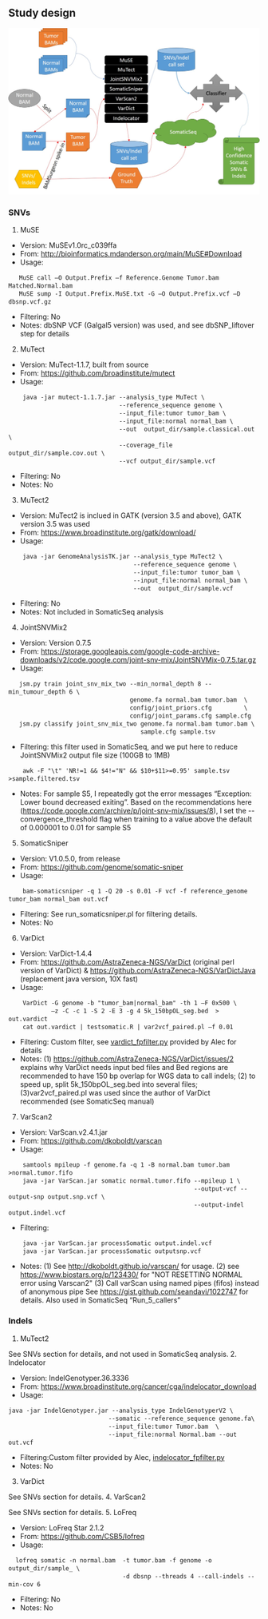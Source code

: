 
## Study design
![alt text](https://github.com/hongenxu/MDV_proj/blob/master/others/snv_indel_pipeline.jpg "SNV Indel pipeline")
### SNVs
1. MuSE
  * Version:   MuSEv1.0rc_c039ffa
  * From:      http://bioinformatics.mdanderson.org/main/MuSE#Download
  * Usage:
  ```
     MuSE call –O Output.Prefix –f Reference.Genome Tumor.bam Matched.Normal.bam 
     MuSE sump -I Output.Prefix.MuSE.txt -G –O Output.Prefix.vcf –D dbsnp.vcf.gz
 ```
  * Filtering: No
  * Notes:     dbSNP VCF (Galgal5 version) was used, and see dbSNP_liftover step for details    
2. MuTect
  * Version:   MuTect-1.1.7, built from source
  * From:      https://github.com/broadinstitute/mutect
  * Usage: 
 ```
     java -jar mutect-1.1.7.jar --analysis_type MuTect \
                                --reference_sequence genome \
                                --input_file:tumor tumor_bam \
                                --input_file:normal normal_bam \
                                --out  output_dir/sample.classical.out \
                                --coverage_file output_dir/sample.cov.out \
                                --vcf output_dir/sample.vcf
 ```
  * Filtering: No
  * Notes:     No
3. MuTect2
  * Version:   MuTect2 is inclued in GATK (version 3.5 and above), GATK version 3.5 was used
  * From:      https://www.broadinstitute.org/gatk/download/
  * Usage: 
 ```
     java -jar GenomeAnalysisTK.jar --analysis_type MuTect2 \
                                    --reference_sequence genome \
                                    --input_file:tumor tumor_bam \
                                    --input_file:normal normal_bam \
                                    --out  output_dir/sample.vcf
 ```
  * Filtering: No
  * Notes:     Not included in SomaticSeq analysis
4. JointSNVMix2
  * Version:   Version 0.7.5
  * From:      https://storage.googleapis.com/google-code-archive-downloads/v2/code.google.com/joint-snv-mix/JointSNVMix-0.7.5.tar.gz
  * Usage: 
 ```
    jsm.py train joint_snv_mix_two --min_normal_depth 8 --min_tumour_depth 6 \
                                   genome.fa normal.bam tumor.bam  \
                                   config/joint_priors.cfg         \
                                   config/joint_params.cfg sample.cfg
    jsm.py classify joint_snv_mix_two genome.fa normal.bam tumor.bam \
                                      sample.cfg sample.tsv
 ```
  * Filtering: this filter used in SomaticSeq, and we put here to reduce JointSNVMix2 output file size (100GB to 1MB)
 ```
     awk -F "\t" 'NR!=1 && $4!="N" && $10+$11>=0.95' sample.tsv >sample.filtered.tsv
 ```
  * Notes:     For sample S5, I repeatedly got the error messages “Exception: Lower bound decreased exiting”. Based on the recommendations here (https://code.google.com/archive/p/joint-snv-mix/issues/8), I set the --convergence_threshold flag when training to a value above the default of 0.000001 to 0.01 for sample S5
5. SomaticSniper
  * Version:   V1.0.5.0, from release
  * From:      https://github.com/genome/somatic-sniper
  * Usage:
 ```
     bam-somaticsniper -q 1 -Q 20 -s 0.01 -F vcf -f reference_genome tumor_bam normal_bam out.vcf
 ```
  * Filtering: See run_somaticsniper.pl for filtering details.
  * Notes:     No
6. VarDict
  * Version:   VarDict-1.4.4
  * From:      https://github.com/AstraZeneca-NGS/VarDict (original perl version of VarDict) & https://github.com/AstraZeneca-NGS/VarDictJava (replacement java version, 10X fast)
  * Usage:
 ```
     VarDict -G genome -b "tumor_bam|normal_bam" -th 1 –F 0x500 \
             –z -C -c 1 -S 2 -E 3 -g 4 5k_150bpOL_seg.bed  > out.vardict
     cat out.vardict | testsomatic.R | var2vcf_paired.pl –f 0.01
 ```
  * Filtering: Custom filter, see [vardict_fpfilter.py](https://github.com/hongenxu/MDV_proj/blob/master/somatic_snv_indel/vardict_fpfilter.py) provided by Alec for details
  * Notes:     (1) https://github.com/AstraZeneca-NGS/VarDict/issues/2 explains why VarDict needs input bed files and Bed regions are recommended to have 150 bp overlap for WGS data to call indels; (2) to speed up, split 5k_150bpOL_seg.bed into several files; (3)var2vcf_paired.pl was used since the author of VarDict recommended (see SomaticSeq manual)
7. VarScan2
  * Version:   VarScan.v2.4.1.jar
  * From:      https://github.com/dkoboldt/varscan
  * Usage: 
 ```
     samtools mpileup -f genome.fa -q 1 -B normal.bam tumor.bam >normal.tumor.fifo
     java -jar VarScan.jar somatic normal.tumor.fifo --mpileup 1 \
                                                     --output-vcf --output-snp output.snp.vcf \
                                                     --output-indel output.indel.vcf
 ```
  * Filtering:
 ```
     java -jar VarScan.jar processSomatic output.indel.vcf
     java -jar VarScan.jar processSomatic outputsnp.vcf
 ```
  * Notes:     (1) See http://dkoboldt.github.io/varscan/ for usage. (2) see https://www.biostars.org/p/123430/ for "NOT RESETTING NORMAL error using Varscan2" (3) Call varScan using named pipes (fifos) instead of anonymous pipe See https://gist.github.com/seandavi/1022747 for details. Also used in SomaticSeq “Run_5_callers”


### Indels
1.  MuTect2
  
 See SNVs section for details, and not used in SomaticSeq analysis.
2.  Indelocator
  * Version: IndelGenotyper.36.3336
  * From:    https://www.broadinstitute.org/cancer/cga/indelocator_download
  * Usage:
  ```
 java -jar IndelGenotyper.jar --analysis_type IndelGenotyperV2 \
                              --somatic --reference_sequence genome.fa\
                              --input_file:tumor Tumor.bam  \
                              --input_file:normal Normal.bam --out out.vcf
 ```
  * Filtering:Custom filter provided by Alec, [indelocator_fpfilter.py](https://github.com/hongenxu/MDV_proj/blob/master/somatic_snv_indel/indelocator_fpfilter.py)
  * Notes:    No
3.  VarDict
  
 See SNVs section for details.
4.  VarScan2
 
 See SNVs section for details.
5.  LoFreq
  * Version:   LoFreq Star 2.1.2
  * From:      https://github.com/CSB5/lofreq
  * Usage: 
  ```
    lofreq somatic -n normal.bam  -t tumor.bam -f genome -o output_dir/sample_ \
                                  -d dbsnp --threads 4 --call-indels --min-cov 6
  ```
  * Filtering: No
  * Notes:     No


